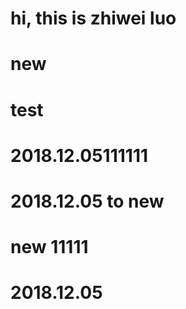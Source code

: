 # hi, this is zhiwei luo
# new 
# test
# 2018.12.05111111
# 2018.12.05 to new
# new 11111
# 2018.12.05
